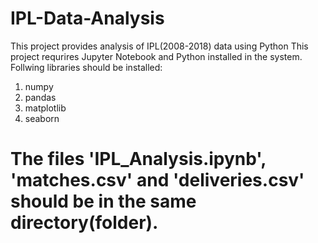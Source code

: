 # IPL-Data-Analysis
This project provides analysis of IPL(2008-2018) data using Python
This project requrires Jupyter Notebook and Python installed in the system.
Follwing libraries should be installed:
1) numpy
2) pandas
3) matplotlib
4) seaborn

# The files 'IPL_Analysis.ipynb', 'matches.csv' and 'deliveries.csv' should be in the same directory(folder).

